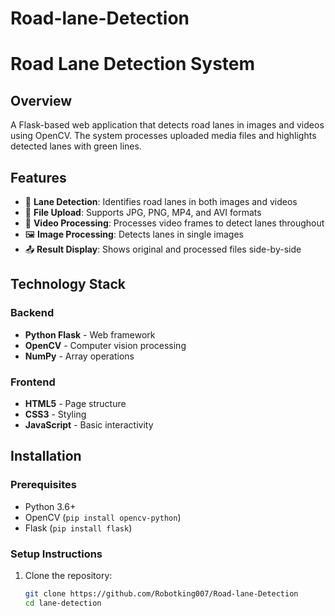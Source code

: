 # Road-lane-Detection
# Road Lane Detection System

## Overview

A Flask-based web application that detects road lanes in images and videos using OpenCV. The system processes uploaded media files and highlights detected lanes with green lines.

## Features

- 🚗 **Lane Detection**: Identifies road lanes in both images and videos
- 📁 **File Upload**: Supports JPG, PNG, MP4, and AVI formats
- 🎥 **Video Processing**: Processes video frames to detect lanes throughout
- 🖼️ **Image Processing**: Detects lanes in single images
- 📤 **Result Display**: Shows original and processed files side-by-side

## Technology Stack

### Backend
- **Python Flask** - Web framework
- **OpenCV** - Computer vision processing
- **NumPy** - Array operations

### Frontend
- **HTML5** - Page structure
- **CSS3** - Styling
- **JavaScript** - Basic interactivity

## Installation

### Prerequisites
- Python 3.6+
- OpenCV (`pip install opencv-python`)
- Flask (`pip install flask`)

### Setup Instructions

1. Clone the repository:
   ```bash
   git clone https://github.com/Robotking007/Road-lane-Detection
   cd lane-detection
